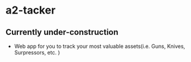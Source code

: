 # a2-tacker
## Currently under-construction 
- Web app for you to track your most valuable assets(i.e. Guns, Knives, Surpressors, etc. )
